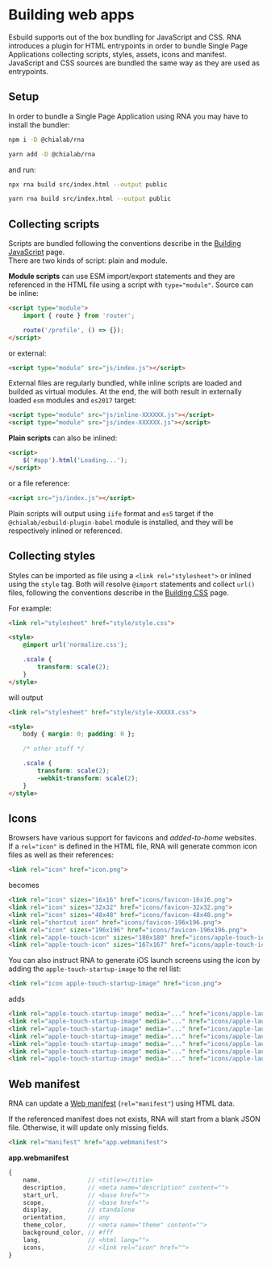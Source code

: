 # Building web apps

Esbuild supports out of the box bundling for JavaScript and CSS. RNA introduces a plugin for HTML entrypoints in order to bundle Single Page Applications collecting scripts, styles, assets, icons and manifest. JavaScript and CSS sources are bundled the same way as they are used as entrypoints. 

## Setup

In order to bundle a Single Page Application using RNA you may have to install the bundler:

```sh
npm i -D @chialab/rna
```

```sh
yarn add -D @chialab/rna
```

and run:

```sh
npx rna build src/index.html --output public
```

```sh
yarn rna build src/index.html --output public
```

## Collecting scripts

Scripts are bundled following the conventions describe in the [Building JavaScript](./Building-javascript) page.  
There are two kinds of script: plain and module.

**Module scripts** can use ESM import/export statements and they are referenced in the HTML file using a script with `type="module"`. Source can be inline:

```html
<script type="module">
    import { route } from 'router';

    route('/profile', () => {});
</script>
```

or external:

```html
<script type="module" src="js/index.js"></script>
```

External files are regularly bundled, while inline scripts are loaded and builded as virtual modules. At the end, the will both result in externally loaded `esm` modules and `es2017` target:

```html
<script type="module" src="js/inline-XXXXXX.js"></script>
<script type="module" src="js/index-XXXXXX.js"></script>
```

**Plain scripts** can also be inlined:

```html
<script>
    $('#app').html('Loading...');
</script>
```

or a file reference:

```html
<script src="js/index.js"></script>
```

Plain scripts will output using `iife` format and `es5` target if the `@chialab/esbuild-plugin-babel` module is installed, and they will be respectively inlined or referenced.

## Collecting styles

Styles can be imported as file using a `<link rel="stylesheet">` or inlined using the `style` tag. Both will resolve `@import` statements and collect `url()` files, following the conventions describe in the [Building CSS](./Building-css) page.

For example:

```html
<link rel="stylesheet" href="style/style.css">

<style>
    @import url('normalize.css');

    .scale {
        transform: scale(2);
    }
</style>
```

will output

```html
<link rel="stylesheet" href="style/style-XXXXX.css">

<style>
    body { margin: 0; padding: 0 };

    /* other stuff */

    .scale {
        transform: scale(2);
        -webkit-transform: scale(2);
    }
</style>
```

## Icons

Browsers have various support for favicons and *added-to-home* websites. If a `rel="icon"` is defined in the HTML file, RNA will generate common icon files as well as their references:

```html
<link rel="icon" href="icon.png">
```

becomes

```html
<link rel="icon" sizes="16x16" href="icons/favicon-16x16.png">
<link rel="icon" sizes="32x32" href="icons/favicon-32x32.png">
<link rel="icon" sizes="48x48" href="icons/favicon-48x48.png">
<link rel="shortcut icon" href="icons/favicon-196x196.png">
<link rel="icon" sizes="196x196" href="icons/favicon-196x196.png">
<link rel="apple-touch-icon" sizes="180x180" href="icons/apple-touch-icon.png">
<link rel="apple-touch-icon" sizes="167x167" href="icons/apple-touch-icon-ipad.png">
```

You can also instruct RNA to generate iOS launch screens using the icon by adding the `apple-touch-startup-image` to the rel list:

```html
<link rel="icon apple-touch-startup-image" href="icon.png">
```

adds

```html
<link rel="apple-touch-startup-image" media="..." href="icons/apple-launch-iphonex.png">
<link rel="apple-touch-startup-image" media="..." href="icons/apple-launch-iphone8.png">
<link rel="apple-touch-startup-image" media="..." href="icons/apple-launch-iphone8-plus.png">
<link rel="apple-touch-startup-image" media="..." href="icons/apple-launch-iphone5.png">
<link rel="apple-touch-startup-image" media="..." href="icons/apple-launch-ipadair.png">
<link rel="apple-touch-startup-image" media="..." href="icons/apple-launch-ipadpro10.png">
<link rel="apple-touch-startup-image" media="..." href="icons/apple-launch-ipadpro12.png">
```

## Web manifest

RNA can update a [Web manifest](https://developer.mozilla.org/en-US/docs/Web/Manifest) (`rel="manifest"`) using HTML data.

If the referenced manifest does not exists, RNA will start from a blank JSON file. Otherwise, it will update only missing fields.

```html
<link rel="manifest" href="app.webmanifest">
```

**app.webmanifest**

```js
{
    name,             // <title></title>
    description,      // <meta name="description" content="">
    start_url,        // <base href="">
    scope,            // <base href="">
    display,          // standalone
    orientation,      // any
    theme_color,      // <meta name="theme" content="">
    background_color, // #fff
    lang,             // <html lang="">
    icons,            // <link rel="icon" href="">
}
```

